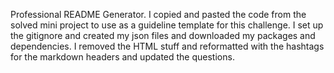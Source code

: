 Professional README Generator. 
I copied and pasted the code from the solved mini project to use as a guideline template for this challenge.
I set up the gitignore and created my json files and downloaded my packages and dependencies. 
I removed the HTML stuff and reformatted with the hashtags for the markdown headers and updated the questions. 


